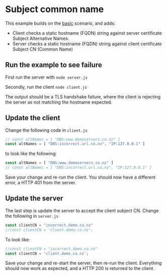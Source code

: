 # Subject common name

This example builds on the [basic](../basic/README.md) scenario, and adds:

* Client checks a static hostname (FQDN) string against server certificate Subject Alternative Names.
* Server checks a static hostname (FQDN) string against client certificate Subject CN (Common Name)

## Run the example to see failure

First run the server with `node server.js`

Secondly, run the client `node client.js`

The output should be a TLS handshake failure, where the client is rejecting the server as not matching the hostname expected.

## Update the client

Change the following code in `client.js`

```javascript
// const altNames = [ "DNS:www.demoservers.co.nz" ]
const altNames = [ "DNS:incorrect.url.co.nz", "IP:127.0.0.1" ]
```

to look like the following:

```javascript
const altNames = [ "DNS:www.demoservers.co.nz" ]
// const altNames = [ "DNS:incorrect.url.co.nz", "IP:127.0.0.1" ]
```

Save your change and re-run the client.  You should now have a different error, a HTTP 401 from the server.

## Update the server

The last step is update the server to accept the client subject CN.  Change the following in `server.js`

```javascript
const clientCN = "incorrect.demo.co.nz"
//const clientCN = 'client.demo.co.nz';
```

To look like:

```javascript
//const clientCN = "incorrect.demo.co.nz"
const clientCN = 'client.demo.co.nz';
```

Save your change and re-start the server, then re-run the client.  Everything should now work as expected, and a HTTP 200 is returned to the client.
